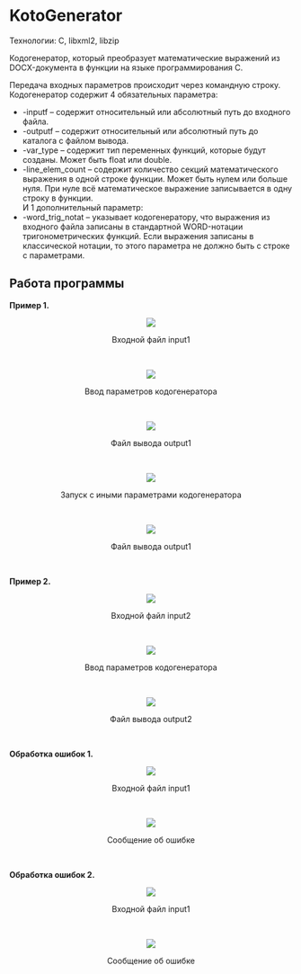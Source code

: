# KotoGenerator
Технологии: C, libxml2, libzip

Кодогенератор, который преобразует математические выражений из DOCX-документа в функции на языке программирования C.

Передача входных параметров происходит через командную строку.
Кодогенератор содержит 4 обязательных параметра:
- -inputf – содержит относительный или абсолютный путь до входного файла.
- -outputf – содержит относительный или абсолютный путь до каталога с файлом вывода.
- -var_type – содержит тип переменных функций, которые будут созданы. Может быть float или double.
- -line_elem_count – содержит количество секций математического выражения в одной строке функции. Может быть нулем или больше нуля. При нуле всё математическое выражение записывается в одну строку в функции.<br>
И 1 дополнительный параметр:
- -word_trig_notat – указывает кодогенератору, что выражения из входного файла записаны в стандартной WORD-нотации тригонометрических функций. Если выражения записаны в классической нотации, то этого параметра не должно быть с строке с параметрами.

## Работа программы

**Пример 1.**
<p align="center">
	<img src="https://github.com/bonear322/KotoGenerator/blob/main/screenshots/input1.JPG"/>
</p>
<p align="center">Входной файл input1</p>
<br>

<p align="center">
	<img src="https://github.com/bonear322/KotoGenerator/blob/main/screenshots/cmd1.JPG"/>
</p>
<p align="center">Ввод параметров кодогенератора</p>
<br>

<p align="center">
	<img src="https://github.com/bonear322/KotoGenerator/blob/main/screenshots/output1.JPG"/>
</p>
<p align="center">Файл вывода output1</p>
<br>

<p align="center">
	<img src="https://github.com/bonear322/KotoGenerator/blob/main/screenshots/cmd1_2.JPG"/>
</p>
<p align="center">Запуск с иными параметрами кодогенератора</p>
<br>

<p align="center">
	<img src="https://github.com/bonear322/KotoGenerator/blob/main/screenshots/output1_2.JPG"/>
</p>
<p align="center">Файл вывода output1</p>
<br>

**Пример 2.**
<p align="center">
	<img src="https://github.com/bonear322/KotoGenerator/blob/main/screenshots/input2.JPG"/>
</p>
<p align="center">Входной файл input2</p>
<br>

<p align="center">
	<img src="https://github.com/bonear322/KotoGenerator/blob/main/screenshots/cmd2.JPG"/>
</p>
<p align="center">Ввод параметров кодогенератора</p>
<br>

<p align="center">
	<img src="https://github.com/bonear322/KotoGenerator/blob/main/screenshots/output2.JPG"/>
</p>
<p align="center">Файл вывода output2</p>
<br>

**Обработка ошибок 1.**
<p align="center">
	<img src="https://github.com/bonear322/KotoGenerator/blob/main/screenshots/error_input1.JPG"/>
</p>
<p align="center">Входной файл input1</p>
<br>

<p align="center">
	<img src="https://github.com/bonear322/KotoGenerator/blob/main/screenshots/error_output1.JPG"/>
</p>
<p align="center">Сообщение об ошибке</p>
<br>

**Обработка ошибок 2.**
<p align="center">
	<img src="https://github.com/bonear322/KotoGenerator/blob/main/screenshots/error_input2.JPG"/>
</p>
<p align="center">Входной файл input1</p>
<br>

<p align="center">
	<img src="https://github.com/bonear322/KotoGenerator/blob/main/screenshots/error_output2.JPG"/>
</p>
<p align="center">Сообщение об ошибке</p>
<br>



